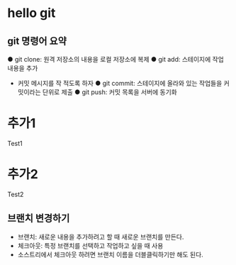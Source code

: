 # hello git

## git 명령어 요약

● git clone: 원격 저장소의 내용을 로컬 저장소에 복제
● git add: 스테이지에 작업 내용을 추가
  - 커밋 메시지를 작 적도록 하자
● git commit: 스테이지에 올라와 있는 작업들을 커밋이라는 단위로 제출
● git push: 커밋 목록을 서버에 동기화

# 추가1
Test1

# 추가2
Test2

## 브랜치 변경하기
- 브랜치: 새로운 내용을 추가하려고 할 때 새로운 브랜치를 만든다.
- 체크아웃: 특정 브랜치를 선택하고 작업하고 싶을 때 사용
- 소스트리에서 체크아웃 하려면 브랜치 이름을 더블클릭하기만 해도 된다.